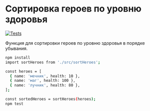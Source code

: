 # Сортировка героев по уровню здоровья

[![Tests](https://github.com/<ваш-username>/heroes-sorting/actions/workflows/test.yml/badge.svg)](https://github.com/<ваш-username>/heroes-sorting/actions/workflows/test.yml)

Функция для сортировки героев по уровню здоровья в порядке убывания.


```bash
npm install
import sortHeroes from './src/sortHeroes';

const heroes = [
  { name: 'мечник', health: 10 },
  { name: 'маг', health: 100 },
  { name: 'лучник', health: 80 },
];

const sortedHeroes = sortHeroes(heroes);
npm test

